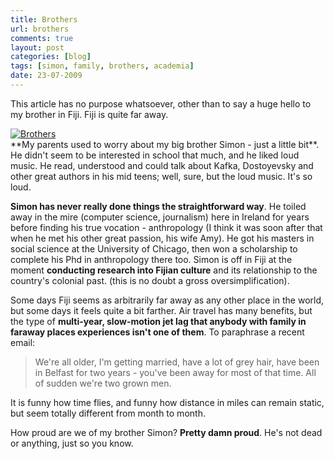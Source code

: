 ```yaml
---
title: Brothers
url: brothers
comments: true
layout: post
categories: [blog]
tags: [simon, family, brothers, academia]
date: 23-07-2009
---
```

<p class="intro">This article has no purpose whatsoever, other than to say a huge hello to my brother in Fiji. Fiji is quite far away.</p>
<a href="http://www.flickr.com/photos/paulmmay/2328279109/" title="Brothers by paulmmay, on Flickr"><img src="http://farm4.static.flickr.com/3134/2328279109_6c1a30ed62.jpg" class="photo" alt="Brothers" /></a><br />
**My parents used to worry about my big brother Simon - just a little bit**. He didn't seem to be interested in school that much, and he liked loud music. He read, understood and could talk about Kafka, Dostoyevsky and other great authors in his mid teens; well, sure, but the loud music. It's so loud.

**Simon has never really done things the straightforward way**. He toiled away in the mire (computer science, journalism) here in Ireland for years before finding his true vocation - anthropology (I think it was soon after that when he met his other great passion, his wife Amy). He got his masters in social science at the University of Chicago, then won a scholarship to complete his Phd in anthropology there too. Simon is off in Fiji at the moment **conducting research into Fijian culture** and its relationship to the country's colonial past. (this is no doubt a gross oversimplification).

Some days Fiji seems as arbitrarily far away as any other place in the world, but some days it feels quite a bit farther. Air travel has many benefits, but the type of **multi-year, slow-motion jet lag that anybody with family in faraway places experiences isn't one of them**. To paraphrase a recent email:

<blockquote>We're all older, I'm getting married, have a lot of grey hair, have been in Belfast for two years - you've been away for most of that time. All of sudden we're two grown men.
</blockquote>

It is funny how time flies, and funny how distance in miles can remain static, but seem totally different from month to month. 

How proud are we of my brother Simon? **Pretty damn proud**. He's not dead or anything, just so you know.



